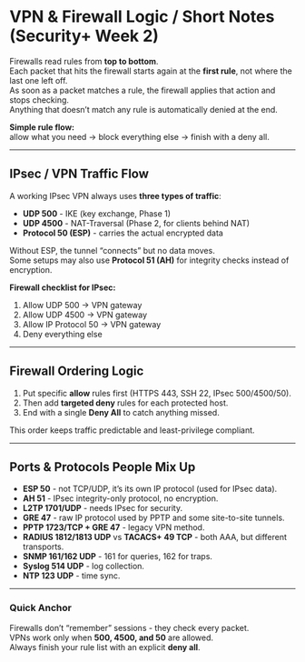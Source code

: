 # VPN & Firewall Logic / Short Notes (Security+ Week 2)

Firewalls read rules from **top to bottom**.  
Each packet that hits the firewall starts again at the **first rule**, not where the last one left off.  
As soon as a packet matches a rule, the firewall applies that action and stops checking.  
Anything that doesn’t match any rule is automatically denied at the end.

**Simple rule flow:**  
allow what you need → block everything else → finish with a deny all.

---

## IPsec / VPN Traffic Flow

A working IPsec VPN always uses **three types of traffic**:
- **UDP 500** - IKE (key exchange, Phase 1)  
- **UDP 4500** - NAT-Traversal (Phase 2, for clients behind NAT)  
- **Protocol 50 (ESP)** - carries the actual encrypted data  

Without ESP, the tunnel “connects” but no data moves.  
Some setups may also use **Protocol 51 (AH)** for integrity checks instead of encryption.

**Firewall checklist for IPsec:**
1. Allow UDP 500 → VPN gateway  
2. Allow UDP 4500 → VPN gateway  
3. Allow IP Protocol 50 → VPN gateway  
4. Deny everything else

---

## Firewall Ordering Logic

1. Put specific **allow** rules first (HTTPS 443, SSH 22, IPsec 500/4500/50).  
2. Then add **targeted deny** rules for each protected host.  
3. End with a single **Deny All** to catch anything missed.  

This order keeps traffic predictable and least-privilege compliant.

---

## Ports & Protocols People Mix Up

- **ESP 50** - not TCP/UDP, it’s its own IP protocol (used for IPsec data).  
- **AH 51** - IPsec integrity-only protocol, no encryption.  
- **L2TP 1701/UDP** - needs IPsec for security.  
- **GRE 47** - raw IP protocol used by PPTP and some site-to-site tunnels.  
- **PPTP 1723/TCP + GRE 47** - legacy VPN method.  
- **RADIUS 1812/1813 UDP** vs **TACACS+ 49 TCP** - both AAA, but different transports.  
- **SNMP 161/162 UDP** - 161 for queries, 162 for traps.  
- **Syslog 514 UDP** - log collection.  
- **NTP 123 UDP** - time sync.

---

### Quick Anchor
Firewalls don’t “remember” sessions - they check every packet.  
VPNs work only when **500, 4500, and 50** are allowed.  
Always finish your rule list with an explicit **deny all**.
